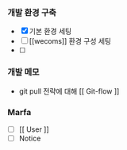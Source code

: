 ### 개발 환경 구축
- [x] 기본 환경 세팅
- [ ] [[wecoms]] 환경 구성 세팅
- [ ] 

### 개발 메모
- git pull 전략에 대해 [[ Git-flow ]]

### Marfa
- [ ] [[ User ]]
- [ ] Notice
